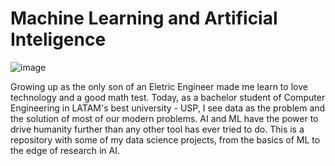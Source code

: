 # Machine Learning and Artificial Inteligence
![image](https://user-images.githubusercontent.com/104000871/215358915-8015cd19-067c-4c7c-a001-bbd674740f16.png)

Growing up as the only son of an Eletric Engineer made me learn to love technology and a good math test. Today, as a bachelor student of Computer Engineering in LATAM's best university - USP, I see data as the problem and the solution of most of our modern problems. AI and ML have the power to drive humanity further than any other tool has ever tried to do.
This is a repository with some of my data science projects, from the basics of ML to the edge of research in AI.
